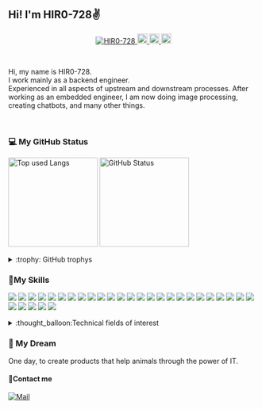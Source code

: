 
## Hi! I'm HIR0-728:v:

<p align="center">
  <a href="https://github.com/HIR0-728/HIR0-728/">
    <img src="https://komarev.com/ghpvc/?username=HIR0-728" alt="HIR0-728" />
  </a>
  <!-- <a href="http://twitter.com/username_">
    <img height="20" src="https://img.shields.io/twitter/follow/username_?label=Twitter&logo=twitter&style=flat" />
  </a> -->
  <a href="https://github.com/HIR0-728">
    <img height="20" src="https://img.shields.io/github/followers/HIR0-728?label=follow&logo=github&style=flat" />
  </a>  
  <a href="http://qiita.com/HIR0">
    <img height="20" src="https://qiita-badge.apiapi.app/s/HIR0/posts.svg" />
  </a>
  <a href="http://qiita.com/HIR0">
    <img height="20" src="https://qiita-badge.apiapi.app/s/HIR0/contributions.svg" />
  </a>
</p>

<br>

<p align="left">
  <!-- my profile -->
  Hi, my name is HIR0-728.<br>
  I work mainly as a backend engineer.<br>
  Experienced in all aspects of upstream and downstream processes. After working as an embedded engineer, I am now doing image processing, creating chatbots, and many other things.
</p>

<br>

### 💻 My GitHub Status

<!-- GitHub Status -->
<p align="left"> 
  <img alt="Top used Langs" height="180px" src="https://github-readme-stats.vercel.app/api/top-langs/?username=HIR0-728&layout=compact&count_private=true&show_icons=true&show_icons=true&theme=monokai" />
  <img alt="GitHub Status" height="180px" src="https://github-readme-stats.vercel.app/api?username=HIR0-728&count_private=true&show_icons=true&show_icons=true&theme=monokai" />
</p>
 
<details>
  <summary>:trophy: GitHub trophys</summary>
  <img alt="My Trophy" heiht="100px" src="https://github-profile-trophy.vercel.app/?username=HIR0-728&row=2&column=3&theme=monokai" />
</details>

### :muscle:My Skills
<p align="left"> 
  <img src="https://img.shields.io/badge/--3776AB.svg?logo=python&style=social">
  <img src="https://img.shields.io/badge/--A8B9CC.svg?logo=C&style=social">
  <img src="https://img.shields.io/badge/--00599C.svg?logo=cplusplus&style=social">
  <img src="https://img.shields.io/badge/--CC342D.svg?logo=ruby&style=social">
  <img src="https://img.shields.io/badge/--0078D6.svg?logo=windows&style=social">
  <img src="https://img.shields.io/badge/--FCC624.svg?logo=linux&style=social">
  <img src="https://img.shields.io/badge/--E95420.svg?logo=ubuntu&style=social">
  <img src="https://img.shields.io/badge/--F05032.svg?logo=git&style=social">
  <img src="https://img.shields.io/badge/--181717.svg?logo=github&style=social">
  <img src="https://img.shields.io/badge/--007ACC.svg?logo=visualstudiocode&style=social">
  <img src="https://img.shields.io/badge/--019733.svg?logo=vim&style=social">
  <img src="https://img.shields.io/badge/--1488C6.svg?logo=docker&style=social">
  <img src="https://img.shields.io/badge/--22314E.svg?logo=ROS&style=social">
  <img src="https://img.shields.io/badge/--232F3E.svg?logo=amazon-aws&style=social">
  <img src="https://img.shields.io/badge/--4479A1.svg?logo=mysql&style=social">
  <img src="https://img.shields.io/badge/--336791.svg?logo=postgresql&style=social">
  <img src="https://img.shields.io/badge/--5C3EE8.svg?logo=opencv&style=social">
  <img src="https://img.shields.io/badge/--000000.svg?logo=flask&style=social">
  <img src="https://img.shields.io/badge/--CC0000.svg?logo=Ruby%20on%20Rails&style=social">
  <img src="https://img.shields.io/badge/--150458.svg?logo=pandas&style=social">
  <img src="https://img.shields.io/badge/--013243.svg?logo=numpy&style=social">
  <img src="https://img.shields.io/badge/--F37626.svg?logo=jupyter&style=social">
  <img src="https://img.shields.io/badge/--FF4B4B.svg?logo=streamlit&style=social">
  <img src="https://img.shields.io/badge/--FF6F00.svg?logo=TensorFlow&style=social">
  <img src="https://img.shields.io/badge/--D00000.svg?logo=Keras&style=social">
  <img src="https://img.shields.io/badge/--F7931E.svg?logo=scikit-learn&style=social">
  <img src="https://img.shields.io/badge/--00C300.svg?logo=LINE&style=social">
  <img src="https://img.shields.io/badge/--00C8FF.svg?logo=adobe-photoshop&style=social">
  <img src="https://img.shields.io/badge/--ADD5EC.svg?logo=adobe-lightroom-classic&style=social">
  <img src="https://img.shields.io/badge/--F5792A.svg?logo=blender&style=social">
</p>


<details>
<summary> :thought_balloon:Technical fields of interest </summary>
  
<!--A list of technical information that interests you.-->
* Image processing, Motion detection
* Population intelligence, Machine learning
* Drone technology
* Front-end


</details>

### :star2: My Dream
One day, to create products that help animals through the power of IT.

#### :eyes:Contact me

<!-- [<img alt="Twitter" src="https://img.shields.io/badge/-Twitter-1DA1F2.svg?logo=twitter&style=popout">](http://twitter.com/username) -->
[<img alt="Mail" src="https://img.shields.io/badge/-Gmail-D14836.svg?logo=gmail&style=popout">](mailto:air0ta.working@gmail.com)



<!-- "https://tech-blog.s-yoshiki.com/entry/150/?referer=https://t.co/" -->
